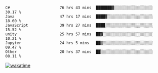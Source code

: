 <!--START_SECTION:waka-->

```text
C#                      76 hrs 43 mins  ███████▓░░░░░░░░░░░░░░░░░   30.17 %
Java                    47 hrs 17 mins  ████▓░░░░░░░░░░░░░░░░░░░░   18.60 %
JavaScript              39 hrs 27 mins  ████░░░░░░░░░░░░░░░░░░░░░   15.52 %
unity                   25 hrs 57 mins  ██▓░░░░░░░░░░░░░░░░░░░░░░   10.21 %
Jupyter                 24 hrs 5 mins   ██▒░░░░░░░░░░░░░░░░░░░░░░   09.47 %
Other                   20 hrs 37 mins  ██░░░░░░░░░░░░░░░░░░░░░░░   08.11 %
```

<!--END_SECTION:waka-->
[![wakatime](https://wakatime.com/badge/user/6c2f442e-41b4-42e3-bc06-d5d8203ad1da.svg)](https://wakatime.com/@6c2f442e-41b4-42e3-bc06-d5d8203ad1da)
